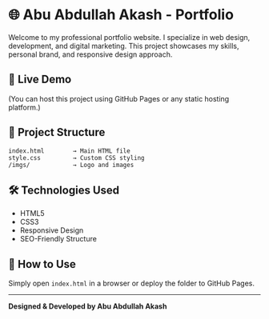 
# 🌐 Abu Abdullah Akash - Portfolio

Welcome to my professional portfolio website. I specialize in web design, development, and digital marketing. This project showcases my skills, personal brand, and responsive design approach.

## 🔗 Live Demo
(You can host this project using GitHub Pages or any static hosting platform.)

## 📁 Project Structure
```
index.html        → Main HTML file
style.css         → Custom CSS styling
/imgs/            → Logo and images
```

## 🛠️ Technologies Used
- HTML5
- CSS3
- Responsive Design
- SEO-Friendly Structure

## 🚀 How to Use
Simply open `index.html` in a browser or deploy the folder to GitHub Pages.

---

**Designed & Developed by Abu Abdullah Akash**
